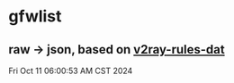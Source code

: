 # gfwlist
## raw -> json, based on [v2ray-rules-dat](https://github.com/Loyalsoldier/v2ray-rules-dat)
Fri Oct 11 06:00:53 AM CST 2024

